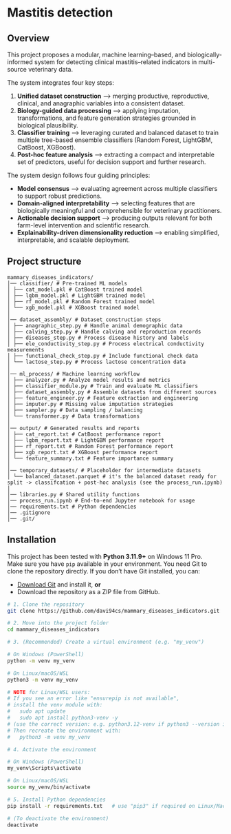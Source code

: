 # Mastitis detection

##  Overview
This project proposes a modular, machine learning–based, and biologically-informed system for detecting clinical mastitis–related indicators in multi-source veterinary data.  

The system integrates four key steps:
1. **Unified dataset construction** --> merging productive, reproductive, clinical, and anagraphic variables into a consistent dataset.  
2. **Biology-guided data processing** --> applying imputation, transformations, and feature generation strategies grounded in biological plausibility.  
3. **Classifier training** --> leveraging curated and balanced dataset to train multiple tree-based ensemble classifiers (Random Forest, LightGBM, CatBoost, XGBoost).  
4. **Post-hoc feature analysis** --> extracting a compact and interpretable set of predictors, useful for decision support and further research.  

The system design follows four guiding principles:
- **Model consensus** --> evaluating agreement across multiple classifiers to support robust predictions.  
- **Domain-aligned interpretability** --> selecting features that are biologically meaningful and comprehensible for veterinary practitioners.  
- **Actionable decision support** --> producing outputs relevant for both farm-level intervention and scientific research.  
- **Explainability-driven dimensionality reduction** --> enabling simplified, interpretable, and scalable deployment.


## Project structure
```
mammary_diseases_indicators/
│── classifier/ # Pre-trained ML models
│ ├── cat_model.pkl # CatBoost trained model
│ ├── lgbm_model.pkl # LightGBM trained model
│ ├── rf_model.pkl # Random Forest trained model
│ └── xgb_model.pkl # XGBoost trained model
│
│── dataset_assembly/ # Dataset construction steps
│ ├── anagraphic_step.py # Handle animal demographic data
│ ├── calving_step.py # Handle calving and reproduction records
│ ├── diseases_step.py # Process disease history and labels
│ ├── ele_conductivity_step.py # Process electrical conductivity measurements
│ ├── functional_check_step.py # Include functional check data
│ └── lactose_step.py # Process lactose concentration data
│
│── ml_process/ # Machine learning workflow
│ ├── analyzer.py # Analyze model results and metrics
│ ├── classifier_module.py # Train and evaluate ML classifiers
│ ├── dataset_assembly.py # Assemble datasets from different sources
│ ├── feature_engineer.py # Feature extraction and engineering
│ ├── imputer.py # Missing value imputation strategies
│ ├── sampler.py # Data sampling / balancing
│ └── transformer.py # Data transformations
│
│── output/ # Generated results and reports
│ ├── cat_report.txt # CatBoost performance report
│ ├── lgbm_report.txt # LightGBM performance report
│ ├── rf_report.txt # Random Forest performance report
│ ├── xgb_report.txt # XGBoost performance report
│ └── feature_summary.txt # Feature importance summary
│
│── temporary_datasets/ # Placeholder for intermediate datasets
│ └── balanced_dataset.parquet # it's the balanced dataset ready for split -> classifcation + post-hoc analysis (see the process_run.ipynb)
│
│── libraries.py # Shared utility functions
│── process_run.ipynb # End-to-end Jupyter notebook for usage
│── requirements.txt # Python dependencies
│── .gitignore
│── .git/
```


## Installation

This project has been tested with **Python 3.11.9+** on Windows 11 Pro.  
Make sure you have `pip` available in your environment.
You need Git to clone the repository directly. If you don’t have Git installed, you can:  
  - [Download Git](https://git-scm.com/downloads) and install it, **or**  
  - Download the repository as a ZIP file from GitHub.

```bash
# 1. Clone the repository
git clone https://github.com/davi94cs/mammary_diseases_indicators.git

# 2. Move into the project folder
cd mammary_diseases_indicators

# 3. (Recommended) Create a virtual environment (e.g. "my_venv")

# On Windows (PowerShell)
python -m venv my_venv

# On Linux/macOS/WSL
python3 -m venv my_venv

# NOTE for Linux/WSL users:
# If you see an error like "ensurepip is not available",
# install the venv module with:
#   sudo apt update
#   sudo apt install python3-venv -y
# (use the correct version: e.g. python3.12-venv if python3 --version is 3.12)
# Then recreate the environment with:
#   python3 -m venv my_venv

# 4. Activate the environment

# On Windows (PowerShell)
my_venv\Scripts\activate

# On Linux/macOS/WSL
source my_venv/bin/activate

# 5. Install Python dependencies
pip install -r requirements.txt   # use "pip3" if required on Linux/Mac

# (To deactivate the environment)
deactivate

```



